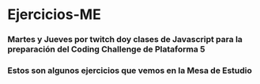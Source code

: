 # Ejercicios-ME

### Martes y Jueves por twitch doy clases de Javascript para la preparación del Coding Challenge de Plataforma 5
### Estos son algunos ejercicios que vemos en la Mesa de Estudio
